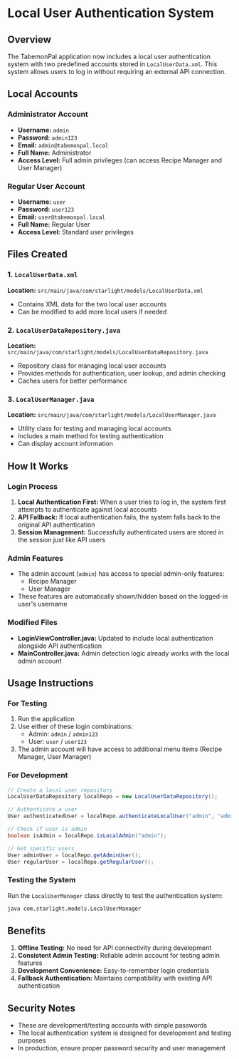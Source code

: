 # Local User Authentication System

## Overview
The TabemonPal application now includes a local user authentication system with two predefined accounts stored in `LocalUserData.xml`. This system allows users to log in without requiring an external API connection.

## Local Accounts

### Administrator Account
- **Username:** `admin`
- **Password:** `admin123`
- **Email:** `admin@tabemonpal.local`
- **Full Name:** Administrator
- **Access Level:** Full admin privileges (can access Recipe Manager and User Manager)

### Regular User Account
- **Username:** `user`
- **Password:** `user123`
- **Email:** `user@tabemonpal.local`
- **Full Name:** Regular User
- **Access Level:** Standard user privileges

## Files Created

### 1. `LocalUserData.xml`
**Location:** `src/main/java/com/starlight/models/LocalUserData.xml`
- Contains XML data for the two local user accounts
- Can be modified to add more local users if needed

### 2. `LocalUserDataRepository.java`
**Location:** `src/main/java/com/starlight/models/LocalUserDataRepository.java`
- Repository class for managing local user accounts
- Provides methods for authentication, user lookup, and admin checking
- Caches users for better performance

### 3. `LocalUserManager.java`
**Location:** `src/main/java/com/starlight/models/LocalUserManager.java`
- Utility class for testing and managing local accounts
- Includes a main method for testing authentication
- Can display account information

## How It Works

### Login Process
1. **Local Authentication First:** When a user tries to log in, the system first attempts to authenticate against local accounts
2. **API Fallback:** If local authentication fails, the system falls back to the original API authentication
3. **Session Management:** Successfully authenticated users are stored in the session just like API users

### Admin Features
- The admin account (`admin`) has access to special admin-only features:
  - Recipe Manager
  - User Manager
- These features are automatically shown/hidden based on the logged-in user's username

### Modified Files
- **LoginViewController.java:** Updated to include local authentication alongside API authentication
- **MainController.java:** Admin detection logic already works with the local admin account

## Usage Instructions

### For Testing
1. Run the application
2. Use either of these login combinations:
   - Admin: `admin` / `admin123`
   - User: `user` / `user123`
3. The admin account will have access to additional menu items (Recipe Manager, User Manager)

### For Development
```java
// Create a local user repository
LocalUserDataRepository localRepo = new LocalUserDataRepository();

// Authenticate a user
User authenticatedUser = localRepo.authenticateLocalUser("admin", "admin123");

// Check if user is admin
boolean isAdmin = localRepo.isLocalAdmin("admin");

// Get specific users
User adminUser = localRepo.getAdminUser();
User regularUser = localRepo.getRegularUser();
```

### Testing the System
Run the `LocalUserManager` class directly to test the authentication system:
```bash
java com.starlight.models.LocalUserManager
```

## Benefits

1. **Offline Testing:** No need for API connectivity during development
2. **Consistent Admin Testing:** Reliable admin account for testing admin features
3. **Development Convenience:** Easy-to-remember login credentials
4. **Fallback Authentication:** Maintains compatibility with existing API authentication

## Security Notes

- These are development/testing accounts with simple passwords
- The local authentication system is designed for development and testing purposes
- In production, ensure proper password security and user management
